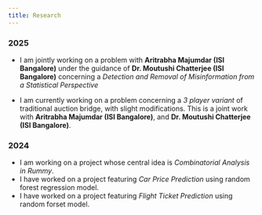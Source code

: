 ```yaml
---
title: Research
---
```

### 2025
- I am jointly working on a problem with **Aritrabha Majumdar (ISI Bangalore)** under the guidance of **Dr. Moutushi Chatterjee (ISI Bangalore)** concerning a *Detection and Removal of Misinformation from a Statistical Perspective*

- I am currently working on a problem concerning a *3 player variant* of traditional auction bridge, with slight modifications. This is a joint work with  **Aritrabha Majumdar (ISI Bangalore)**, and **Dr. Moutushi Chatterjee (ISI Bangalore)**.

### 2024
- I am working on a project whose central idea is *Combinatorial Analysis in Rummy*.
- I have worked on a project featuring *Car Price Prediction* using random forest regression model.
- I have worked on a project featuring *Flight Ticket Prediction* using random forset model.
